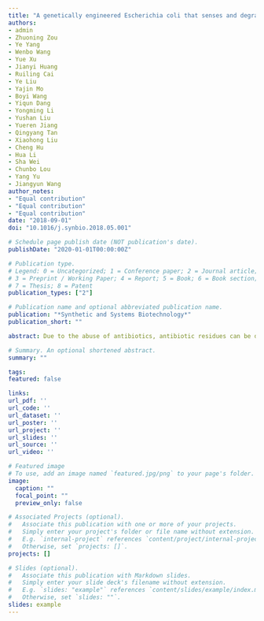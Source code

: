 ```yaml
---
title: "A genetically engineered Escherichia coli that senses and degrades tetracycline antibiotic residue"
authors:
- admin
- Zhuoning Zou
- Ye Yang
- Wenbo Wang
- Yue Xu
- Jianyi Huang
- Ruiling Cai
- Ye Liu
- Yajin Mo
- Boyi Wang
- Yiqun Dang
- Yongming Li
- Yushan Liu
- Yueren Jiang
- Qingyang Tan
- Xiaohong Liu
- Cheng Hu
- Hua Li
- Sha Wei
- Chunbo Lou
- Yang Yu
- Jiangyun Wang
author_notes:
- "Equal contribution"
- "Equal contribution"
- "Equal contribution"
date: "2018-09-01"
doi: "10.1016/j.synbio.2018.05.001"

# Schedule page publish date (NOT publication's date).
publishDate: "2020-01-01T00:00:00Z"

# Publication type.
# Legend: 0 = Uncategorized; 1 = Conference paper; 2 = Journal article;
# 3 = Preprint / Working Paper; 4 = Report; 5 = Book; 6 = Book section;
# 7 = Thesis; 8 = Patent
publication_types: ["2"]

# Publication name and optional abbreviated publication name.
publication: "*Synthetic and Systems Biotechnology*"
publication_short: ""

abstract: Due to the abuse of antibiotics, antibiotic residues can be detected in both natural environment and various industrial products, posing threat to the environment and human health. Here we describe the design and implementation of an engineered Escherichia coli capable of degrading tetracycline (Tc)-one of the commonly used antibiotics once on humans and now on poultry, cattle and fisheries. A Tc-degrading enzyme, TetX, from the obligate anaerobe Bacteroides fragilis was cloned and recombinantly expressed in E. coli and fully characterized, including its Km and kcat value. We quantitatively evaluated its activity both in vitro and in vivo by UV–Vis spectrometer and LC-MS. Moreover, we used a tetracycline inducible amplification circuit including T7 RNA polymerase and its specific promoter PT7 to enhance the expression level of TetX, and studied the dose-response of TetX under different inducer concentrations. Since the deployment of genetically modified organisms (GMOs) outside laboratory brings about safety concerns, it is necessary to explore the possibility of integrating a kill-switch. Toxin-Antitoxin (TA) systems were used to construct a mutually dependent host-plasmid platform and biocontainment systems in various academic and industrious situations. We selected nine TA systems from various bacteria strains and measured the toxicity of toxins (T) and the detoxifying activity of cognate antitoxins (A) to validate their potential to be used to build a kill-switch. These results prove the possibility of using engineered microorganisms to tackle antibiotic residues in environment efficiently and safely.

# Summary. An optional shortened abstract.
summary: ""

tags:
featured: false

links:
url_pdf: ''
url_code: ''
url_dataset: ''
url_poster: ''
url_project: ''
url_slides: ''
url_source: ''
url_video: ''

# Featured image
# To use, add an image named `featured.jpg/png` to your page's folder.
image:
  caption: ""
  focal_point: ""
  preview_only: false

# Associated Projects (optional).
#   Associate this publication with one or more of your projects.
#   Simply enter your project's folder or file name without extension.
#   E.g. `internal-project` references `content/project/internal-project/index.md`.
#   Otherwise, set `projects: []`.
projects: []

# Slides (optional).
#   Associate this publication with Markdown slides.
#   Simply enter your slide deck's filename without extension.
#   E.g. `slides: "example"` references `content/slides/example/index.md`.
#   Otherwise, set `slides: ""`.
slides: example
---
```

